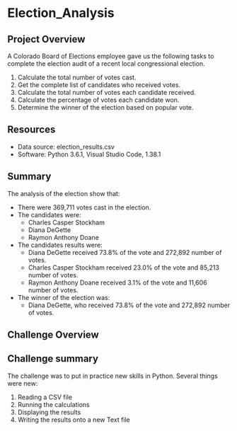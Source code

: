# Election_Analysis

## Project Overview
A Colorado Board of Elections employee gave us the following tasks to complete the election audit of a recent local congressional election.

1. Calculate the total number of votes cast.
2. Get the complete list of candidates who received votes.
3. Calculate the total number of votes each candidate received.
4. Calculate the percentage of votes each candidate won.
5. Determine the winner of the election based on popular vote.

## Resources
- Data source: election_results.csv
- Software: Python 3.6.1, Visual Studio Code, 1.38.1

## Summary
The analysis of the election show that:
- There were 369,711 votes cast in the election.
- The candidates were:
  - Charles Casper Stockham
  - Diana DeGette
  - Raymon Anthony Doane
- The candidates results were:
  - Diana DeGette received 73.8% of the vote and 272,892 number of votes.
  - Charles Casper Stockham received 23.0% of the vote and 85,213 number of votes.
  - Raymon Anthony Doane received 3.1% of the vote and 11,606 number of votes.
- The winner of the election was:
  - Diana DeGette, who received 73.8% of the vote and 272,892 number of votes.

## Challenge Overview


## Challenge summary
The challenge was to put in practice new skills in Python. Several things were new:
  1. Reading a CSV file
  2. Running the calculations
  3. Displaying the results
  4. Writing the results onto a new Text file
